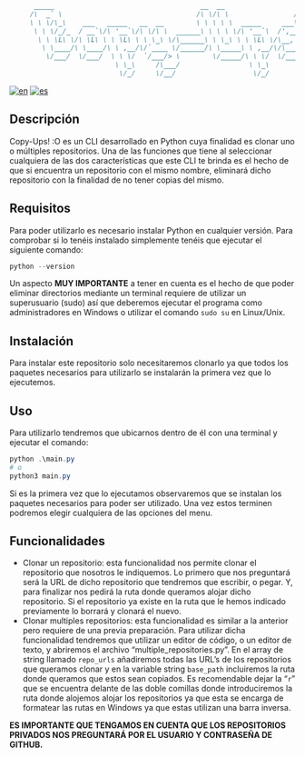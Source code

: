 ```md
      _____                                    __  __                  __         _____       
     /\  _` \                                 /\ \/\ \                /\ \       /\  __`\     
     \ \ \/\_\    ___   _____   __  __        \ \ \ \ \  _____     ___\ \ \     _\ \ \/\ \    
      \ \ \/_/_  / __`\/\ '__`\/\ \/\ \  ______\ \ \ \ \/\ '__`\  /',__\ \ \   /\_\ \ \ \ \   
       \ \ \L\ \/\ \L\ \ \ \L\ \ \ \_\ \/\______\ \ \_\ \ \ \L\ \/\__, `\ \_\  \/_/\ \ \_\ \  
        \ \____/\ \____/\ \ ,__/\/`____ \/______/\ \_____\ \ ,__/\/\____/\/\_\   /\_\ \_____\ 
         \/___/  \/___/  \ \ \/  `/___/> \        \/_____/\ \ \/  \/___/  \/_/   \/_/\/_____/ 
                          \ \_\     /\___/                 \ \_\                              
                           \/_/     \/__/                   \/_/                              
```
                      
[![en](https://img.shields.io/badge/lang-en-red.svg)](https://github.com/sergiJimenez/copyUps/blob/master/README.md)
[![es](https://img.shields.io/badge/lang-es-yellow.svg)](https://github.com/sergiJimenez/copyUps/blob/master/README.es.md)

## Descripción

Copy-Ups! :O es un CLI desarrollado en Python cuya finalidad es clonar uno o múltiples repositorios. Una de las funciones que tiene al seleccionar cualquiera de las dos características que este CLI te brinda es el hecho de que si encuentra un repositorio con el mismo nombre, eliminará dicho repositorio con la finalidad de no tener copias del mismo.

## Requisitos

Para poder utilizarlo es necesario instalar Python en cualquier versión. Para comprobar si lo tenéis instalado simplemente tenéis que ejecutar el siguiente comando:

```powershell
python --version
```

Un aspecto **MUY IMPORTANTE** a tener en cuenta es el hecho de que poder eliminar directorios mediante un terminal requiere de utilizar un superusuario (sudo) así que deberemos ejecutar el programa como administradores en Windows o utilizar el comando `sudo su` en Linux/Unix.

## Instalación

Para instalar este repositorio solo necesitaremos clonarlo ya que todos los paquetes necesarios para utilizarlo se instalarán la primera vez que lo ejecutemos.

## Uso

Para utilizarlo tendremos que ubicarnos dentro de él con una terminal y ejecutar el comando:

```powershell
python .\main.py
# o
python3 main.py
```

Si es la primera vez que lo ejecutamos observaremos que se instalan los paquetes necesarios para poder ser utilizado. Una vez estos terminen podremos elegir cualquiera de las opciones del menu.

## Funcionalidades

- Clonar un repositorio: esta funcionalidad nos permite clonar el repositorio que nosotros le indiquemos. Lo primero que nos preguntará será la URL de dicho repositorio que tendremos que escribir, o pegar. Y, para finalizar nos pedirá la ruta donde queramos alojar dicho repositorio. Si el repositorio ya existe en la ruta que le hemos indicado previamente lo borrará y clonará el nuevo.
- Clonar multiples repositorios: esta funcionalidad es similar a la anterior pero requiere de una previa preparación. Para utilizar dicha funcionalidad tendremos que utilizar un editor de código, o un editor de texto, y abriremos el archivo “multiple_repositories.py”. En el array de string llamado `repo_urls` añadiremos todas las URL’s de los repositorios que queramos clonar y en la variable string `base_path` incluiremos la ruta donde queramos que estos sean copiados.
Es recomendable dejar la “`r`” que se encuentra delante de las doble comillas donde introduciremos la ruta donde alojemos alojar los repositorios ya que esta se encarga de formatear las rutas en Windows ya que estas utilizan una barra inversa.

**ES IMPORTANTE QUE TENGAMOS EN CUENTA QUE LOS REPOSITORIOS PRIVADOS NOS PREGUNTARÁ POR EL USUARIO Y CONTRASEÑA DE GITHUB.**
